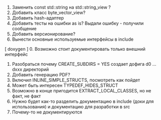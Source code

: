 1. Заменить const std::string на std::string_view ?
2. Добавить класс byte_vector_view?
3. Добавить hash-адаптер
2. Добавить тесты на ошибки as is? Выдали ошибку - получили сообщение
3. Добавить версионирование?
4. Вынести основные используемые интерфейсы в include

[ doxygen ]
0. Возможно стоит документировать только внешний интерфейс
1. Разобраться почему CREATE_SUBDIRS = YES создает дофига d0 ... dxxx директорий
2. Добавить генерацию PDF?
3. Включил INLINE_SIMPLE_STRUCTS, посмотреть как пойдет
4. Может быть интересен TYPEDEF_HIDES_STRUCT
5. Возможно в конце пригодится EXTRACT_LOCAL_CLASSES, но не факт, не факт
6. Нужно будет как-то разделить документацию в include (доки для использования) и документацию для разработки в src
7. Почему-то не документируются